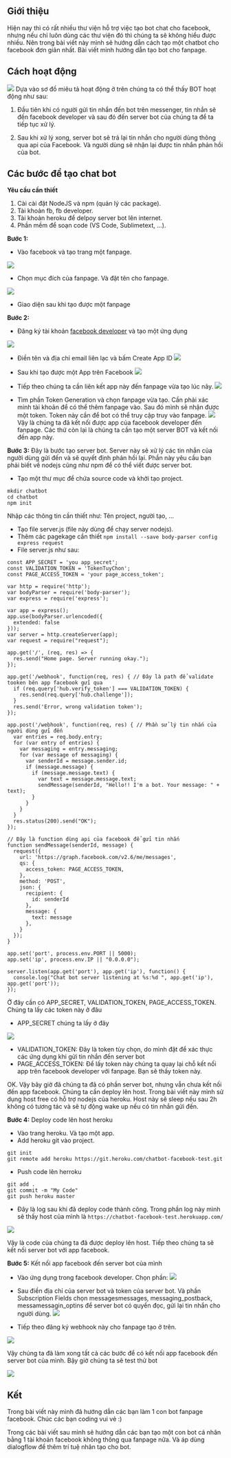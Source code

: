 ## Giới thiệu
Hiện nay thì có rất nhiều thư viện hỗ trợ việc tạo bot chat cho facebook, nhưng nếu chỉ luôn dùng các thư viện đó thì chúng ta sẽ không hiểu được nhiều. Nên trong bài viết này mình sẽ hướng dẫn cách tạo một chatbot cho facebook đơn giản nhất. Bài viết mình hướng dẫn tạo bot cho fanpage.
## Cách hoạt động
![](https://images.viblo.asia/817e0ebf-0f76-48b2-8d33-e927c8f653f4.png)
Dựa vào sơ đồ miêu tả hoạt động ở trên chúng ta có thể thấy BOT hoạt động như sau:

1. Đầu tiên khi có người gửi tin nhắn đến bot trên messenger, tin nhắn sẽ đến facebook developer và sau đó đến server bot của chúng ta để ta tiếp tục xử lý.

2. Sau khi xử lý xong, server bot sẽ trả lại tin nhắn cho người dùng thông qua api của Facebook. Và người dùng sẽ nhận lại được tin nhắn phản hồi của bot.


## Các bước để tạo chat bot
**Yêu cầu cần thiết**
1. Cài cài đặt NodeJS và npm (quản lý các package).
2. Tài khoản fb, fb developer.
3. Tài khoản heroku để delpoy server bot lên internet.
4. Phần mềm để soạn code (VS Code, Sublimetext, ...).

**Bước 1:**
- Vào facebook và tạo trang một fanpage.

![](https://images.viblo.asia/2d5d375f-7052-4943-97f4-28a7ab97d83b.png)
- Chọn mục đích của fanpage. Và đặt tên cho fanpage.

![](https://images.viblo.asia/931c1f9b-1dfb-4b7b-bd87-f69d7cdb6248.png)

- Giao diện sau khi tạo được một fanpage

**Bước 2:**
- Đăng ký tài khoản [facebook developer](www.developers.facebook.com) và tạo một ứng dụng

![](https://images.viblo.asia/a8c19702-f5d1-4fc8-8778-0ce4fde61074.png)

- Điền tên và địa chỉ email liên lạc và bấm Create App ID
![](https://images.viblo.asia/5c51d3ec-18bd-4ddb-9e0e-c3de45ec59c2.png)

- Sau khi tạo được một App trên Facebook
![](https://images.viblo.asia/066a1a97-d217-4297-a525-fab6ecec02af.png)

- Tiếp theo chúng ta cần liên kết app này đến fanpage vừa tạo lúc nãy. 
![](https://images.viblo.asia/7dd4f1c1-9b1a-403b-8dff-0d9c256988e0.jpg)
- Tìm phần Token Generation và chọn fanpage vừa tạo. Cần phải xác minh tài khoản để có thể thêm fanpage vào. Sau đó mình sẽ nhận được một token. Token này cần để bot có thể truy cập truy vào fanpage.
![](https://images.viblo.asia/ff309be3-7bc3-45b9-b2d5-8002590352f4.jpg)
Vậy là chúng ta đã kết nối được app của facebook developer đến fanpage. Các thứ còn lại là chúng ta cần tạo một server BOT và kết nối đến app này.

**Bước 3:** Đây là bước tạo server bot. Server này sẽ xử lý các tin nhắn của người dùng gửi đến và sẽ quyết định phản hồi lại. Phần này yêu cầu bạn phải biết về nodejs cũng như npm để có thể viết được server bot.
- Tạo một thư mục để chứa source code và khởi tạo project.
```
mkdir chatbot
cd chatbot
npm init
```
Nhập các thông tin cần thiết như: Tên project, người tạo, ...
- Tạo file server.js (file này dùng để chạy server nodejs).
- Thêm các pagekage cần thiết `npm install --save body-parser config express request`
- File server.js như sau:

```
const APP_SECRET = 'you app_secret';
const VALIDATION_TOKEN = 'TokenTuyChon';
const PAGE_ACCESS_TOKEN = 'your page_access_token';

var http = require('http');
var bodyParser = require('body-parser');
var express = require('express');

var app = express();
app.use(bodyParser.urlencoded({
  extended: false
}));
var server = http.createServer(app);
var request = require("request");

app.get('/', (req, res) => {
  res.send("Home page. Server running okay.");
});

app.get('/webhook', function(req, res) { // Đây là path để validate tooken bên app facebook gửi qua
  if (req.query['hub.verify_token'] === VALIDATION_TOKEN) {
    res.send(req.query['hub.challenge']);
  }
  res.send('Error, wrong validation token');
});

app.post('/webhook', function(req, res) { // Phần sử lý tin nhắn của người dùng gửi đến
  var entries = req.body.entry;
  for (var entry of entries) {
    var messaging = entry.messaging;
    for (var message of messaging) {
      var senderId = message.sender.id;
      if (message.message) {
        if (message.message.text) {
          var text = message.message.text;
          sendMessage(senderId, "Hello!! I'm a bot. Your message: " + text);
        }
      }
    }
  }
  res.status(200).send("OK");
});

// Đây là function dùng api của facebook để gửi tin nhắn
function sendMessage(senderId, message) {
  request({
    url: 'https://graph.facebook.com/v2.6/me/messages',
    qs: {
      access_token: PAGE_ACCESS_TOKEN,
    },
    method: 'POST',
    json: {
      recipient: {
        id: senderId
      },
      message: {
        text: message
      },
    }
  });
}

app.set('port', process.env.PORT || 5000);
app.set('ip', process.env.IP || "0.0.0.0");

server.listen(app.get('port'), app.get('ip'), function() {
  console.log("Chat bot server listening at %s:%d ", app.get('ip'), app.get('port'));
});
```

Ở đây cần có APP_SECRET, VALIDATION_TOKEN, PAGE_ACCESS_TOKEN. Chúng ta lấy các token này ở đâu
   - APP_SECRET chúng ta lấy ở đây
   
![](https://images.viblo.asia/2ad637ca-a4f9-4fbe-938e-49e2443935f9.jpg)
   - VALIDATION_TOKEN: Đây là token tùy chọn, do mình đặt để xác thực các ứng dụng khi gửi tin nhắn đến server bot
   - PAGE_ACCESS_TOKEN: Để lấy token này chúng ta quay lại chỗ kết nối app trên facebook developer với fanpage. Bạn sẽ thấy token này.

OK. Vậy bây giờ đã chúng ta đã có phần server bot, nhưng vẫn chưa kết nối đến app facebook. Chúng ta cần deploy lên host. Trong bài viết này mình sử dụng host free có hỗ trợ nodejs của heroku. Host này sẽ sleep nếu sau 2h không có tương tác và sẽ tự động wake up nếu có tin nhắn gửi đến.

**Bước 4:** Deploy code lên host heroku
- Vào trang heroku. Và tạo một app. 
- Add heroku git vào project.
```
git init
git remote add heroku https://git.heroku.com/chatbot-facebook-test.git
```
- Push code lên herroku
```
git add .
git commit -m "My Code"
git push heroku master
```
- Đây là log sau khi đã deploy code thành công. Trong phần log này mình sẽ thấy host của mình là `https://chatbot-facebook-test.herokuapp.com/`

![](https://images.viblo.asia/98a59a0b-357c-4a62-afdf-9bf80251e331.png)

Vậy là code của chúng ta đã được deploy lên host.
Tiếp theo chúng ta sẽ kết nối server bot với app facebook.

**Bước 5:** Kết nối app facebook đến server bot của mình
- Vào ứng dụng trong facebook developer. Chọn phần:
![](https://images.viblo.asia/bedc4b00-e076-4cbc-9ed2-bcaf50b605be.png)

- Sau điền địa chỉ của server bot và token của server bot. Và phần Subscription Fields chọn messagesmessages, messaging_postback, messamessagin_optins để server bot có quyền đọc, gửi lại tin nhắn cho người dùng.
![](https://images.viblo.asia/75eadebf-0b53-4a02-80dc-7e399ce7eb7b.png)

- Tiếp theo đăng ký webhook này cho fanpage tạo ở trên. 

![](https://images.viblo.asia/7843ab5a-8bcf-4cd8-bd7d-da816df19894.png)

Vậy chúng ta đã làm xong tất cả các bước để có kết nối app facebook đến server bot của mình. Bậy giờ chúng ta sẽ test thử bot

![](https://images.viblo.asia/6fdb0d75-3f21-4d3c-92a9-98e6a7226d8c.png)

## Kết

Trong bài viết này mình đã hướng dẫn các bạn làm 1 con bot fanpage facebook. Chúc các bạn coding vui vẻ :)

Trong các bài viết sau mình sẽ hướng dẫn các bạn tạo một con bot cá nhân bằng 1 tài khoản facebook không thông qua fanpage nữa. Và áp dùng dialogflow để thêm trí tuệ nhân tạo cho bot.